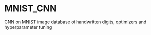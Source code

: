 # MNIST_CNN
CNN on MNIST image database of handwritten digits, optimizers and hyperparameter tuning
